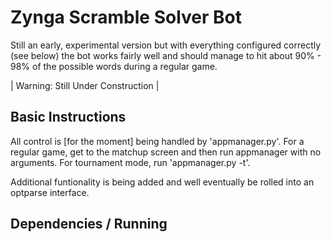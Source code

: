 Zynga Scramble Solver Bot
=========================
Still an early, experimental version but with everything configured correctly
(see below) the bot works fairly well and should manage to hit about 90% - 98% 
of the possible words during a regular game. 

| Warning: Still Under Construction |


Basic Instructions
------------------
All control is [for the moment] being handled by 'appmanager.py'. For a regular game, get to the matchup screen and then run appmanager with no arguments. For 
tournament mode, run 'appmanager.py -t'. 

Additional funtionality is being added and well eventually be rolled into an 
optparse interface.


Dependencies / Running
----------------------

